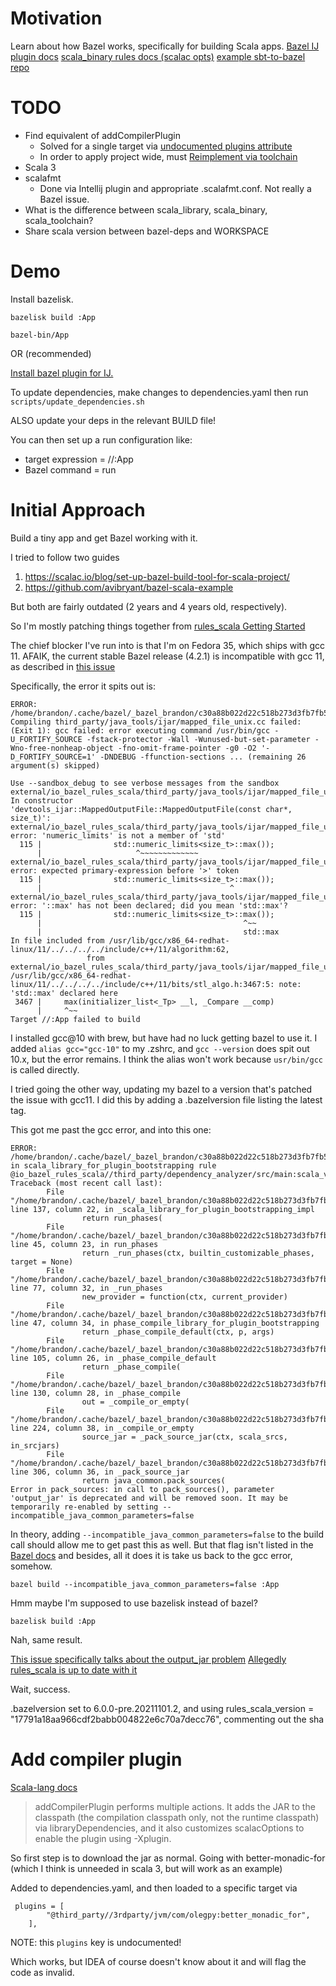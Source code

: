 # Motivation

Learn about how Bazel works, specifically for building Scala apps.
[Bazel IJ plugin docs](https://ij.bazel.build/)
[scala_binary rules docs (scalac opts)](https://github.com/bazelbuild/rules_scala/blob/master/docs/scala_binary.md)
[example sbt-to-bazel repo](https://github.com/stripe-archive/sbt-bazel)

# TODO
* Find equivalent of addCompilerPlugin
  * Solved for a single target via [undocumented plugins attribute](https://github.com/bazelbuild/rules_scala/blob/master/test/src/main/scala/scalarules/test/compiler_plugin/BUILD.bazel)
  * In order to apply project wide, must [Reimplement via toolchain](https://github.com/bazelbuild/rules_scala/blob/master/docs/scala_toolchain.md)
* Scala 3
* scalafmt
  * Done via Intellij plugin and appropriate .scalafmt.conf. Not really a Bazel issue.
* What is the difference between scala_library, scala_binary, scala_toolchain?
* Share scala version between bazel-deps and WORKSPACE

# Demo
Install bazelisk.

`bazelisk build :App`

`bazel-bin/App`

OR (recommended)

[Install bazel plugin for IJ.](https://plugins.jetbrains.com/plugin/8609-bazel)


To update dependencies, make changes to dependencies.yaml then run `scripts/update_dependencies.sh`

ALSO update your deps in the relevant BUILD file!

You can then set up a run configuration like:
* target expression = //:App
* Bazel command = run

# Initial Approach

Build a tiny app and get Bazel working with it.

I tried to follow two guides
1) https://scalac.io/blog/set-up-bazel-build-tool-for-scala-project/
2) https://github.com/avibryant/bazel-scala-example

But both are fairly outdated (2 years and 4 years old, respectively).

So I'm mostly patching things together from [rules_scala Getting Started](https://github.com/bazelbuild/rules_scala#getting-started)

The chief blocker I've run into is that I'm on Fedora 35, which ships with gcc 11. AFAIK, the current stable Bazel release (4.2.1) is incompatible with gcc 11, as described in [this issue](https://github.com/bazelbuild/bazel/issues/12702)

Specifically, the error it spits out is:
```
ERROR: /home/brandon/.cache/bazel/_bazel_brandon/c30a88b022d22c518b273d3fb7fb5211/external/io_bazel_rules_scala/third_party/java_tools/ijar/BUILD:11:11: Compiling third_party/java_tools/ijar/mapped_file_unix.cc failed: (Exit 1): gcc failed: error executing command /usr/bin/gcc -U_FORTIFY_SOURCE -fstack-protector -Wall -Wunused-but-set-parameter -Wno-free-nonheap-object -fno-omit-frame-pointer -g0 -O2 '-D_FORTIFY_SOURCE=1' -DNDEBUG -ffunction-sections ... (remaining 26 argument(s) skipped)

Use --sandbox_debug to see verbose messages from the sandbox
external/io_bazel_rules_scala/third_party/java_tools/ijar/mapped_file_unix.cc: In constructor 'devtools_ijar::MappedOutputFile::MappedOutputFile(const char*, size_t)':
external/io_bazel_rules_scala/third_party/java_tools/ijar/mapped_file_unix.cc:115:21: error: 'numeric_limits' is not a member of 'std'
  115 |                std::numeric_limits<size_t>::max());
      |                     ^~~~~~~~~~~~~~
external/io_bazel_rules_scala/third_party/java_tools/ijar/mapped_file_unix.cc:115:42: error: expected primary-expression before '>' token
  115 |                std::numeric_limits<size_t>::max());
      |                                          ^
external/io_bazel_rules_scala/third_party/java_tools/ijar/mapped_file_unix.cc:115:45: error: '::max' has not been declared; did you mean 'std::max'?
  115 |                std::numeric_limits<size_t>::max());
      |                                             ^~~
      |                                             std::max
In file included from /usr/lib/gcc/x86_64-redhat-linux/11/../../../../include/c++/11/algorithm:62,
                 from external/io_bazel_rules_scala/third_party/java_tools/ijar/mapped_file_unix.cc:21:
/usr/lib/gcc/x86_64-redhat-linux/11/../../../../include/c++/11/bits/stl_algo.h:3467:5: note: 'std::max' declared here
 3467 |     max(initializer_list<_Tp> __l, _Compare __comp)
      |     ^~~
Target //:App failed to build
```

I installed gcc@10 with brew, but have had no luck getting bazel to use it. I added `alias gcc="gcc-10"` to my .zshrc, and `gcc --version` does spit out 10.x, but the error remains. I think the alias won't work because `usr/bin/gcc` is called directly.

I tried going the other way, updating my bazel to a version that's patched the issue with gcc11. I did this by adding a .bazelversion file listing the latest tag.

This got me past the gcc error, and into this one:
```
ERROR: /home/brandon/.cache/bazel/_bazel_brandon/c30a88b022d22c518b273d3fb7fb5211/external/io_bazel_rules_scala/third_party/dependency_analyzer/src/main/BUILD:6:39: in scala_library_for_plugin_bootstrapping rule @io_bazel_rules_scala//third_party/dependency_analyzer/src/main:scala_version: 
Traceback (most recent call last):
        File "/home/brandon/.cache/bazel/_bazel_brandon/c30a88b022d22c518b273d3fb7fb5211/external/io_bazel_rules_scala/scala/private/rules/scala_library.bzl", line 137, column 22, in _scala_library_for_plugin_bootstrapping_impl
                return run_phases(
        File "/home/brandon/.cache/bazel/_bazel_brandon/c30a88b022d22c518b273d3fb7fb5211/external/io_bazel_rules_scala/scala/private/phases/api.bzl", line 45, column 23, in run_phases
                return _run_phases(ctx, builtin_customizable_phases, target = None)
        File "/home/brandon/.cache/bazel/_bazel_brandon/c30a88b022d22c518b273d3fb7fb5211/external/io_bazel_rules_scala/scala/private/phases/api.bzl", line 77, column 32, in _run_phases
                new_provider = function(ctx, current_provider)
        File "/home/brandon/.cache/bazel/_bazel_brandon/c30a88b022d22c518b273d3fb7fb5211/external/io_bazel_rules_scala/scala/private/phases/phase_compile.bzl", line 47, column 34, in phase_compile_library_for_plugin_bootstrapping
                return _phase_compile_default(ctx, p, args)
        File "/home/brandon/.cache/bazel/_bazel_brandon/c30a88b022d22c518b273d3fb7fb5211/external/io_bazel_rules_scala/scala/private/phases/phase_compile.bzl", line 105, column 26, in _phase_compile_default
                return _phase_compile(
        File "/home/brandon/.cache/bazel/_bazel_brandon/c30a88b022d22c518b273d3fb7fb5211/external/io_bazel_rules_scala/scala/private/phases/phase_compile.bzl", line 130, column 28, in _phase_compile
                out = _compile_or_empty(
        File "/home/brandon/.cache/bazel/_bazel_brandon/c30a88b022d22c518b273d3fb7fb5211/external/io_bazel_rules_scala/scala/private/phases/phase_compile.bzl", line 224, column 38, in _compile_or_empty
                source_jar = _pack_source_jar(ctx, scala_srcs, in_srcjars)
        File "/home/brandon/.cache/bazel/_bazel_brandon/c30a88b022d22c518b273d3fb7fb5211/external/io_bazel_rules_scala/scala/private/phases/phase_compile.bzl", line 306, column 36, in _pack_source_jar
                return java_common.pack_sources(
Error in pack_sources: in call to pack_sources(), parameter 'output_jar' is deprecated and will be removed soon. It may be temporarily re-enabled by setting --incompatible_java_common_parameters=false
```

In theory, adding `--incompatible_java_common_parameters=false` to the build call should allow me to get past this as well. But that flag isn't listed in the [Bazel docs](https://docs.bazel.build/versions/main/command-line-reference.html#build) and besides, all it does it is take us back to the gcc error, somehow.

`bazel build --incompatible_java_common_parameters=false :App`

Hmm maybe I'm supposed to use bazelisk instead of bazel?

`bazelisk build :App`

Nah, same result.

[This issue specifically talks about the output_jar problem](https://github.com/bazelbuild/bazel/issues/12373)
[Allegedly rules_scala is up to date with it](https://github.com/bazelbuild/rules_scala/pull/1314)

Wait, success.

.bazelversion set to 6.0.0-pre.20211101.2, and using rules_scala_version = "17791a18aa966cdf2babb004822e6c70a7decc76", commenting out the sha

# Add compiler plugin

[Scala-lang docs](https://docs.scala-lang.org/overviews/plugins/index.html)
> addCompilerPlugin performs multiple actions. It adds the JAR to the classpath (the compilation classpath only, not the runtime classpath) via libraryDependencies, and it also customizes scalacOptions to enable the plugin using -Xplugin.

So first step is to download the jar as normal. Going with better-monadic-for (which I think is unneeded in scala 3, but will work as an example)

Added to dependencies.yaml, and then loaded to a specific target via 
```
 plugins = [
        "@third_party//3rdparty/jvm/com/olegpy:better_monadic_for",
    ],
```
NOTE: this `plugins` key is undocumented!

Which works, but IDEA of course doesn't know about it and will flag the code as invalid.